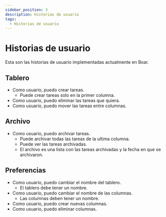 ```yaml
---
sidebar_position: 3
description: Historias de usuario
tags: 
  - Historias de usuario
---
```


# Historias de usuario

Esta son las historias de usuario implementadas actualmente en Boar.

## Tablero

* Como usuario, puedo crear tareas.
  * Puede crear tareas solo en la primer columna.
* Como usuario, puedo eliminar las tareas que quiera.
* Como usuario, puedo mover las tareas entre columnas.

## Archivo

* Como usuario, puedo archivar tareas.
  * Puede archivar todas las tareas de la ultima columna.
  * Puede ver las tareas archivadas.
  * El archivo es una lista con las tareas archivadas y la fecha en que se archivaron.

## Preferencias

* Como usuario, puedo cambiar el nombre del tablero.
  * El tablero debe tener un nombre.
* Como usuario, puedo cambiar el nombre de las columnas.
  * Las columnas deben tener un nombre.
* Como usuario, puedo crear nuevas columnas.
* Como usuario, puedo eliminar columnas.